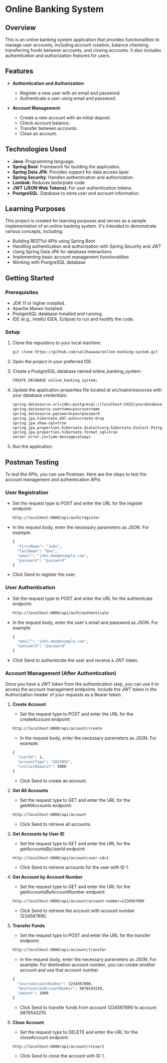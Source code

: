 # Online Banking System

## Overview

This is an online banking system application that provides functionalities to manage user accounts, including account creation, balance checking, transferring funds between accounts, and closing accounts. It also includes authentication and authorization features for users.

## Features

- **Authentication and Authorization**:
  - Register a new user with an email and password.
  - Authenticate a user using email and password.

- **Account Management**:
  - Create a new account with an initial deposit.
  - Check account balance.
  - Transfer between accounts.
  - Close an account.

## Technologies Used

- **Java**: Programming language.
- **Spring Boot**: Framework for building the application.
- **Spring Data JPA**: Provides support for data access layer.
- **Spring Security**: Handles authentication and authorization.
- **Lombok**: Reduces boilerplate code.
- **JWT (JSON Web Tokens)**: For user authentication tokens.
- **PostgreSQL**: Database to store user and account information.

## Learning Purposes
This project is created for learning purposes and serves as a sample implementation of an online banking system. It's intended to demonstrate various concepts, including:

- Building RESTful APIs using Spring Boot
- Handling authentication and authorization with Spring Security and JWT
- Using Spring Data JPA for database interactions
- Implementing basic account management functionalities
- Working with PostgreSQL database

## Getting Started

### Prerequisites

- JDK 11 or higher installed.
- Apache Maven installed.
- PostgreSQL database installed and running.
- IDE (e.g., IntelliJ IDEA, Eclipse) to run and modify the code.

### Setup

1. Clone the repository to your local machine:

    ```bash
    git clone https://github.com/salihaaaaa/online-banking-system.git
    ```

2. Open the project in your preferred IDE.
3. Create a PostgreSQL database named online_banking_system:

    ```bash
    CREATE DATABASE online_banking_system;
    ```

4. Update the application.properties file located at src/main/resources with your database credentials:

    ```bash
    spring.datasource.url=jdbc:postgresql://localhost:5432/yourdatabase
    spring.datasource.username=yourusername
    spring.datasource.password=yourpassword
    spring.jpa.hibernate.ddl-auto=create-drop
    spring.jpa.show-sql=true
    spring.jpa.properties.hibernate.dialect=org.hibernate.dialect.PostgreSQLDialect
    spring.jpa.properties.hibernate.format_sql=true
    server.error.include-message=always
    ```

5. Run the application

## Postman Testing
To test the APIs, you can use Postman. Here are the steps to test the account management and authentication APIs:

### User Registration

- Set the request type to POST and enter the URL for the register endpoint:

    ```bash
    http://localhost:8080/api/auth/register
    ```

- In the request body, enter the necessary parameters as JSON. For example:

    ```bash
    {
      "firstName": "John",
      "lastName": "Doe",
      "email": "john.doe@example.com",
      "password": "password"
    }
    ```

- Click Send to register the user.

### User Authentication
- Set the request type to POST and enter the URL for the authenticate endpoint:

    ```bash
    http://localhost:8080/api/auth/authenticate
    ```

- In the request body, enter the user's email and password as JSON. For example:

    ```bash
    {
      "email": "john.doe@example.com",
      "password": "password"
    }
    ```

- Click Send to authenticate the user and receive a JWT token.

### Account Management (After Authentication)
Once you have a JWT token from the authentication step, you can use it to access the account management endpoints. Include the JWT token in the Authorization header of your requests as a Bearer token.

1. **Create Account**
   - Set the request type to POST and enter the URL for the createAccount endpoint:

    ```bash
    http://localhost:8080/api/account/create
    ```

   - In the request body, enter the necessary parameters as JSON. For example:
    ```bash
    {
      "userId": 1,
      "accountType": "SAVINGS",
      "initialDeposit": 5000
    }
    ```

   - Click Send to create an account.


2. **Get All Accounts**
   - Set the request type to GET and enter the URL for the getAllAccounts endpoint:

    ```bash
    http://localhost:8080/api/account
    ```

   - Click Send to retrieve all accounts.


3. **Get Accounts by User ID**
   - Set the request type to GET and enter the URL for the getAccountsByUserId endpoint:

    ```bash
    http://localhost:8080/api/account/user-id=1
    ```

   - Click Send to retrieve accounts for the user with ID 1.


4. **Get Account by Account Number**
   - Set the request type to GET and enter the URL for the getAccountsByAccountNumber endpoint:

    ```bash
    http://localhost:8080/api/account/account-number=1234567890
    ```

   - Click Send to retrieve the account with account number 1234567890.


5. **Transfer Funds**
   - Set the request type to POST and enter the URL for the transfer endpoint:

    ```bash
    http://localhost:8080/api/account/transfer
    ```

   - In the request body, enter the necessary parameters as JSON. For example:
   For destination account number, you can create another account and use that account number

    ```bash
    {
      "sourceAccountNumber": 1234567890,
      "destinationAccountNumber": 9876543210,
      "amount": 1000
    }
    ```

   - Click Send to transfer funds from account 1234567890 to account 9876543210.


6. **Close Account**
   - Set the request type to DELETE and enter the URL for the closeAccount endpoint:

    ```bash
    http://localhost:8080/api/account/close/1
    ```

   - Click Send to close the account with ID 1.


